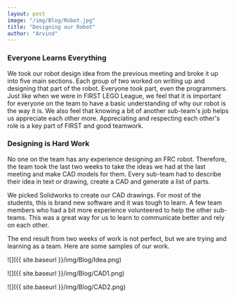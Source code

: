 ```yaml
---
layout: post
image: "/img/Blog/Robot.jpg"
title: "Designing our Robot"
author: "Arvind"
---
```


### Everyone Learns Everything

We took our robot design idea from the previous meeting and broke it up into five main sections. Each group of two worked on writing up and designing that part of the robot. Everyone took part, even the programmers. Just like when we were in FIRST LEGO League, we feel that it is important for everyone on the team to have a basic understanding of why our robot is the way it is. We also feel that knowing a bit of another sub-team's job helps us appreciate each other more. Appreciating and respecting each other's role is a key part of FIRST and good teamwork.

### Designing is Hard Work

No one on the team has any experience designing an FRC robot. Therefore, the team took the last two weeks to take the ideas we had at the last meeting and make CAD models for them.  Every sub-team had to describe their idea in text or drawing, create a CAD and generate a list of parts.

We picked Solidworks to create our CAD drawings. For most of the students, this is brand new software and it was tough to learn. A few team members who had a bit more experience volunteered to help the other sub-teams. This was a great way for us to learn to communicate better and rely on each other.

The end result from two weeks of work is not perfect, but we are trying and learning as a team. Here are some samples of our work.

![]({{ site.baseurl }}/img/Blog/Idea.png)

![]({{ site.baseurl }}/img/Blog/CAD1.png)

![]({{ site.baseurl }}/img/Blog/CAD2.png)
